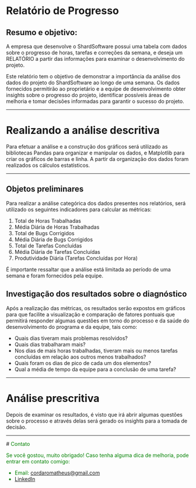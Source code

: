 # Relatório de Progresso

## Resumo e objetivo: 
A empresa que desenvolve o ShardSoftware possui uma tabela com dados sobre o progresso de horas, tarefas e correções da semana, e deseja um RELATÓRIO a partir das informações para examinar o desenvolvimento do projeto. 

Este relatório tem o objetivo de demonstrar a importância da análise dos dados do projeto do ShardSoftware ao longo de uma semana. 
Os dados fornecidos permitirão ao proprietário e a equipe de desenvolvimento obter insights sobre o progresso do projeto, identificar possíveis áreas de melhoria e tomar decisões informadas para garantir o sucesso do projeto.

------------------------------------------------------------------------------
# Realizando a análise descritiva

Para efetuar a análise e a construção dos gráficos será utilizado as bibliotecas Pandas para organizar e manipular os dados, e Matplotlib para criar os gráficos de barras e linha. 
A partir da organização dos dados foram realizados os cálculos estatísticos. 

------------------------------------------------------------------------------
## Objetos preliminares

Para realizar a análise categórica dos dados presentes nos relatórios, será utilizado os seguintes indicadores para calcular as métricas: 

1. Total de Horas Trabalhadas
2. Média Diária de Horas Trabalhadas
3. Total de Bugs Corrigidos
4. Média Diária de Bugs Corrigidos
5. Total de Tarefas Concluídas
6. Média Diária de Tarefas Concluídas
7. Produtividade Diária (Tarefas Concluídas por Hora)

É importante ressaltar que a análise está limitada ao período de uma semana e foram fornecidos pela equipe.

## Investigação dos resultados sobre o diagnóstico

Após a realização das métricas, os resultados serão expostos em gráficos para que facilite a visualização e comparação de fatores pontuais 
que permitirá responder algumas questões em torno do processo e da saúde do desenvolvimento do programa e da equipe, tais como:

- Quais dias tiveram mais problemas resolvidos? 
- Quais dias trabalharam mais? 
- Nos dias de mais horas trabalhadas, tiveram mais ou menos tarefas concluídas em relação aos outros menos trabalhados?
- Quais foram os dias de pico de cada um dos elementos? 
- Qual a média de tempo da equipe para a conclusão de uma tarefa?

------------------------------------------------------------------------------
# Análise prescritiva

Depois de examinar os resultados, é visto que irá abrir algumas questões sobre o processo e através delas será gerado os insights para a tomada de decisão.

------------------------------------------------------------------------------
#<font color = 'green'> Contato

Se você gostou, muito obrigado! Caso tenha alguma dica de melhoria, pode entrar em contato comigo:
* Email: cordaromatheus@gmail.com
* [LinkedIn](https://www.linkedin.com/in/mscordaro/)